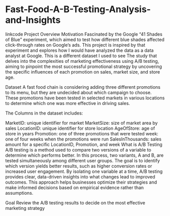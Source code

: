 # Fast-Food-A-B-Testing-Analysis-and-Insights
linkcode
Project Overview
Motivation
Fascinated by the Google “41 Shades of Blue” experiment, which aimed to test how different blue shades affected click-through rates on Google’s ads. This project is inspired by that experiment and explores how I would have analyzed the data as a data analyst at Google. This is a different dataset I used to see The study that delves into the complexities of marketing effectiveness using A/B testing, aiming to pinpoint the most successful promotional strategy by uncovering the specific influences of each promotion on sales, market size, and store age.

Dataset
A fast food chain is considering adding three different promotions to its menu, but they are undecided about which campaign to choose. These promotions have been tested in selected markets in various locations to determine which one was more effective in driving sales.

The Columns in the dataset includes:

MarketID: unique identifier for market
MarketSize: size of market area by sales
LocationID: unique identifier for store location
AgeOfStore: age of store in years
Promotion: one of three promotions that were tested
week: one of four weeks when the promotions were run
SalesInThousands: sales amount for a specific LocationID, Promotion, and week
What is A/B Testing
A/B testing is a method used to compare two versions of a variable to determine which performs better. In this process, two variants, A and B, are tested simultaneously among different user groups. The goal is to identify which version yields better results, such as higher conversion rates or increased user engagement. By isolating one variable at a time, A/B testing provides clear, data-driven insights into what changes lead to improved outcomes. This approach helps businesses optimize their strategies and make informed decisions based on empirical evidence rather than assumptions.

Goal
Review the A/B testing results to decide on the most effective marketing strategy


